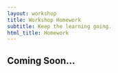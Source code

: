 ```yaml
---
layout: workshop
title: Workshop Homework
subtitle: Keep the learning going.
html_title: Homework
---
```


## Coming Soon...